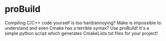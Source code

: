 # proBuild
Compiling C/C++ code yourself is too hard/annoying? Make is impossible to understand and even Cmake has a terrible syntax? Use proBuild! It's a simple python script which generates CmakeLists.txt files for your project!
